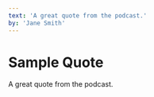 ```yaml
---
text: 'A great quote from the podcast.'
by: 'Jane Smith'
---
```


# Sample Quote

A great quote from the podcast.
